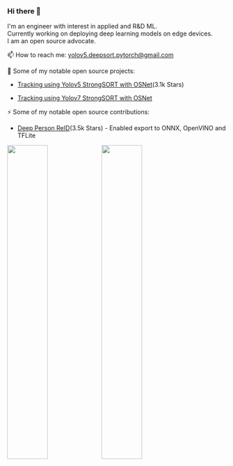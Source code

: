 ### Hi there 👋
I'm an engineer with interest in applied and R&D ML.  
Currently working on deploying deep learning models on edge devices.  
I am an open source advocate.  

📫 How to reach me: yolov5.deepsort.pytorch@gmail.com

🚀  Some of my notable open source projects:

* [Tracking using Yolov5 StrongSORT with OSNet](https://github.com/mikel-brostrom/Yolov5_StrongSORT_OSNet)(3.1k Stars)

* [Tracking using Yolov7 StrongSORT with OSNet](https://github.com/mikel-brostrom/Yolov7_StrongSORT_OSNet)

⚡  Some of my notable open source contributions:

* [Deep Person ReID](https://github.com/KaiyangZhou/deep-person-reid)(3.5k Stars) - Enabled export to ONNX, OpenVINO and TFLite


<img width="43%"  src="https://github-readme-streak-stats.herokuapp.com/?user=mikel-brostrom&hide_border=true&theme=tokyonight" /><img width="43%"  src="https://github-readme-stats.vercel.app/api?username=mikel-brostrom&count_private=true&show_icons=true&include_all_commits=false&hide_border=true&hide_title=true&theme=tokyonight" />
